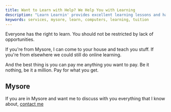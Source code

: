 ```yaml
---
title: Want to Learn with Help? We Help You with Learning
description: "Learn Learnin' provides excellent learning lessons and hands-on in Mysore"
keywords: services, mysore, learn, computers, learning, tuition
---
```


Everyone has the right to learn. You should not be restricted by lack of opportunities.

If you're from Mysore, I can come to your house and teach you stuff. If you're from elsewhere we could still do online learning.

And the best thing is you can pay me anything you want to pay. Be it nothing, be it a million. Pay for what you get.

## Mysore ##
If you are in Mysore and want me to discuss with you everything that I know about, [contact me](../about/#contact)
